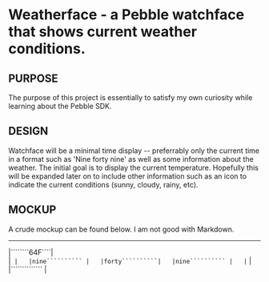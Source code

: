 Weatherface - a Pebble watchface that shows current weather conditions.
=================
PURPOSE
-----------------
The purpose of this project is essentially to satisfy my own curiosity while learning about the Pebble SDK.

DESIGN
----------------
Watchface will be a minimal time display -- preferrably only the current time in a format such as 'Nine forty nine' as well as some information about the weather. The initial goal is to display the current temperature. Hopefully this will be expanded later on to include other information such as an icon to indicate the current conditions (sunny, cloudy, rainy, etc).

MOCKUP
---------------
A crude mockup can be found below. I am not good with Markdown.

________________    
|````````64F````|  
|`````````````` |  
|nine``````````	|  
|forty``````````|  
|nine`````````` |  
|`````````````` |  
|`````````````` |
